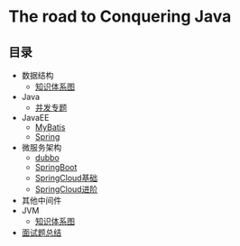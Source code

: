 #  The road to Conquering Java 

## 目录
* 数据结构
  - [知识体系图](https://www.processon.com/mindmap/609aa0125653bb1477477992)
* Java
  - [并发专题](java/concurrency.md)
* JavaEE
  - [MyBatis](javaee/mybatis.md)
  - [Spring](javaee/spring.md)
* 微服务架构
  - [dubbo](micro/dubbo/dubbo.md)
  - [SpringBoot](micro/springboot/spring-boot.md)
  - [SpringCloud基础](micro/springcloud/spring-cloud.md)
  - [SpringCloud进阶](micro/springcloud/spring-cloud-advanced.md)
* 其他中间件
* JVM 
  - [知识体系图](https://www.processon.com/mindmap/606de1026376893ece7b1d43)
* [面试题总结](https://www.processon.com/mindmap/6069d0781e08534321fa9017)